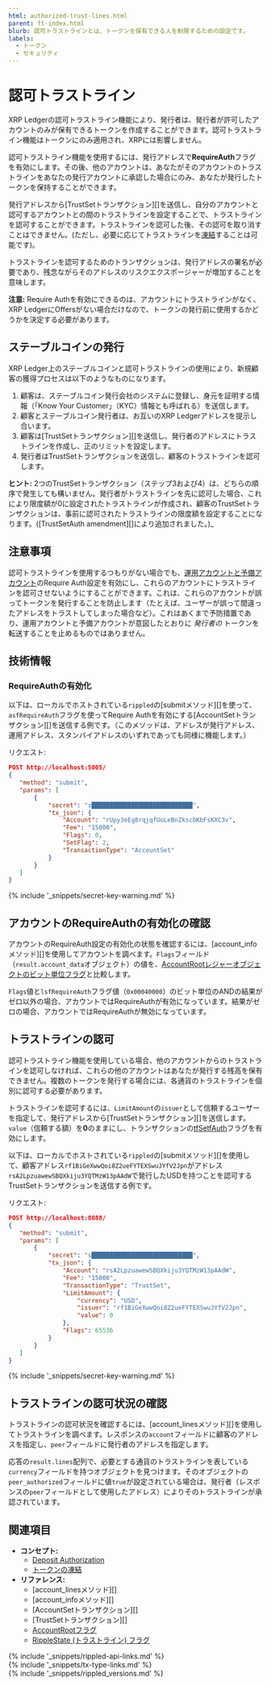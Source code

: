 ```yaml
---
html: authorized-trust-lines.html
parent: ft-index.html
blurb: 認可トラストラインとは、トークンを保有できる人を制限するための設定です。
labels:
  - トークン
  - セキュリティ
---
```

# 認可トラストライン

XRP Ledgerの認可トラストライン機能により、発行者は、発行者が許可したアカウントのみが保有できるトークンを作成することができます。認可トラストライン機能はトークンにのみ適用され、XRPには影響しません。

認可トラストライン機能を使用するには、発行アドレスで**RequireAuth**フラグを有効にします。その後、他のアカウントは、あなたがそのアカウントのトラストラインをあなたの発行アカウントに承認した場合にのみ、あなたが発行したトークンを保持することができます。

発行アドレスから[TrustSetトランザクション][]を送信し、自分のアカウントと認可するアカウントとの間のトラストラインを設定することで、トラストラインを認可することができます。トラストラインを認可した後、その認可を取り消すことはできません。(ただし、必要に応じてトラストラインを[凍結](freezes.html)することは可能です)。

トラストラインを認可するためのトランザクションは、発行アドレスの署名が必要であり、残念ながらそのアドレスのリスクエクスポージャーが増加することを意味します。

**注意:** Require Authを有効にできるのは、アカウントにトラストラインがなく、XRP LedgerにOffersがない場合だけなので、トークンの発行前に使用するかどうかを決定する必要があります。

## ステーブルコインの発行

XRP Ledger上のステーブルコインと認可トラストラインの使用により、新規顧客の獲得プロセスは以下のようなものになります。

1. 顧客は、ステーブルコイン発行会社のシステムに登録し、身元を証明する情報（「Know Your Customer」（KYC）情報とも呼ばれる）を送信します。
2. 顧客とステーブルコイン発行者は、お互いのXRP Ledgerアドレスを提示し合います。
3. 顧客は[TrustSetトランザクション][]を送信し、発行者のアドレスにトラストラインを作成し、正のリミットを設定します。
4. 発行者はTrustSetトランザクションを送信し、顧客のトラストラインを認可します。

**ヒント:** 2つのTrustSetトランザクション（ステップ3および4）は、どちらの順序で発生しても構いません。発行者がトラストラインを先に認可した場合、これにより限度額が0に設定されたトラストラインが作成され、顧客のTrustSetトランザクションは、事前に認可されたトラストラインの限度額を設定することになります。([TrustSetAuth amendment][]により追加されました。)_
## 注意事項

認可トラストラインを使用するつもりがない場合でも、[運用アカウントと予備アカウント](account-types.html)のRequire Auth設定を有効にし、これらのアカウントにトラストラインを認可させないようにすることができます。これは、これらのアカウントが誤ってトークンを発行することを防止します（たとえば、ユーザーが誤って間違ったアドレスをトラストしてしまった場合など）。これはあくまで予防措置であり、運用アカウントと予備アカウントが意図したとおりに _発行者の_ トークンを転送することを止めるものではありません。

## 技術情報
<!--{# TODO: split these off into one or more tutorials on using authorized trust lines, preferably with both JavaScript and Python code samples. #}-->

### RequireAuthの有効化

以下は、ローカルでホストされている`rippled`の[submitメソッド][]を使って、`asfRequireAuth`フラグを使ってRequire Authを有効にする[AccountSetトランザクション][]を送信する例です。（このメソッドは、アドレスが発行アドレス、運用アドレス、スタンバイアドレスのいずれであっても同様に機能します。）

リクエスト:

```json
POST http://localhost:5005/
{
   "method": "submit",
   "params": [
       {
           "secret": "s████████████████████████████",
           "tx_json": {
               "Account": "rUpy3eEg8rqjqfUoLeBnZkscbKbFsKXC3v",
               "Fee": "15000",
               "Flags": 0,
               "SetFlag": 2,
               "TransactionType": "AccountSet"
           }
       }
   ]
}
```

{% include '_snippets/secret-key-warning.md' %}
<!--{#_ #}-->

## アカウントのRequireAuthの有効化の確認

アカウントのRequireAuth設定の有効化の状態を確認するには、[account_infoメソッド][]を使用してアカウントを調べます。`Flags`フィールド（`result.account_data`オブジェクト）の値を、[AccountRootレジャーオブジェクトのビット単位フラグ](accountroot.html)と比較します。

`Flags`値と`lsfRequireAuth`フラグ値（`0x00040000`）のビット単位のANDの結果がゼロ以外の場合、アカウントではRequireAuthが有効になっています。結果がゼロの場合、アカウントではRequireAuthが無効になっています。

## トラストラインの認可

認可トラストライン機能を使用している場合、他のアカウントからのトラストラインを認可しなければ、これらの他のアカウントはあなたが発行する残高を保有できません。複数のトークンを発行する場合には、各通貨のトラストラインを個別に認可する必要があります。

トラストラインを認可するには、`LimitAmount`の`issuer`として信頼するユーザーを指定して、発行アドレスから[TrustSetトランザクション][]を送信します。`value`（信頼する額）を**0**のままにし、トランザクションの[tfSetfAuth](trustset.html#trustsetのフラグ)フラグを有効にします。

以下は、ローカルでホストされている`rippled`の[submitメソッド][]を使用して、顧客アドレス`rf1BiGeXwwQoi8Z2ueFYTEXSwuJYfV2Jpn`がアドレス`rsA2LpzuawewSBQXkiju3YQTMzW13pAAdW`で発行したUSDを持つことを認可するTrustSetトランザクションを送信する例です。

リクエスト:

```json
POST http://localhost:8088/
{
   "method": "submit",
   "params": [
       {
           "secret": "s████████████████████████████",
           "tx_json": {
               "Account": "rsA2LpzuawewSBQXkiju3YQTMzW13pAAdW",
               "Fee": "15000",
               "TransactionType": "TrustSet",
               "LimitAmount": {
                   "currency": "USD",
                   "issuer": "rf1BiGeXwwQoi8Z2ueFYTEXSwuJYfV2Jpn",
                   "value": 0
               },
               "Flags": 65536
           }
       }
   ]
}
```

{% include '_snippets/secret-key-warning.md' %}
<!--{#_ #}-->

## トラストラインの認可状況の確認

トラストラインの認可状況を確認するには、[account_linesメソッド][]を使用してトラストラインを調べます。レスポンスの`account`フィールドに顧客のアドレスを指定し、`peer`フィールドに発行者のアドレスを指定します。

応答の`result.lines`配列で、必要とする通貨のトラストラインを表している`currency`フィールドを持つオブジェクトを見つけます。そのオブジェクトの`peer_authorized`フィールドに値`true`が設定されている場合は、発行者（レスポンスの`peer`フィールドとして使用したアドレス）によりそのトラストラインが承認されています。

## 関連項目

- **コンセプト:**
    - [Deposit Authorization](depositauth.html)
    - [トークンの凍結](freezes.html)
- **リファレンス:**
    - [account_linesメソッド][]
    - [account_infoメソッド][]
    - [AccountSetトランザクション][]
    - [TrustSetトランザクション][]
    - [AccountRootフラグ](accountroot.html#accountrootのフラグ)
    - [RippleState (トラストライン) フラグ](ripplestate.html#ripplestateのフラグ)

<!--{# common link defs #}-->
{% include '_snippets/rippled-api-links.md' %}			
{% include '_snippets/tx-type-links.md' %}			
{% include '_snippets/rippled_versions.md' %}
